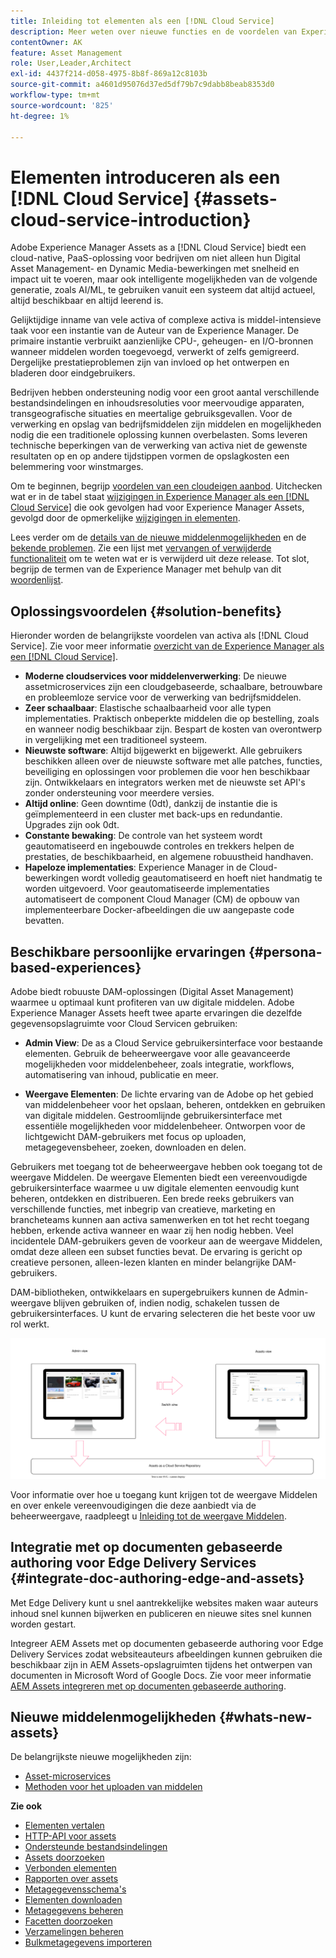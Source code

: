 ```yaml
---
title: Inleiding tot elementen als een [!DNL Cloud Service]
description: Meer weten over nieuwe functies en de voordelen van Experience Manager Assets als [!DNL Cloud Service]. Een geïntegreerde PaaS-oplossing voor bedrijven in de cloud.
contentOwner: AK
feature: Asset Management
role: User,Leader,Architect
exl-id: 4437f214-d058-4975-8b8f-869a12c8103b
source-git-commit: a4601d95076d37ed5df79b7c9dabb8beab8353d0
workflow-type: tm+mt
source-wordcount: '825'
ht-degree: 1%

---
```


# Elementen introduceren als een [!DNL Cloud Service] {#assets-cloud-service-introduction}

<!-- Need review information from gklebus -->

Adobe Experience Manager Assets as a [!DNL Cloud Service] biedt een cloud-native, PaaS-oplossing voor bedrijven om niet alleen hun Digital Asset Management- en Dynamic Media-bewerkingen met snelheid en impact uit te voeren, maar ook intelligente mogelijkheden van de volgende generatie, zoals AI/ML, te gebruiken vanuit een systeem dat altijd actueel, altijd beschikbaar en altijd leerend is.

Gelijktijdige inname van vele activa of complexe activa is middel-intensieve taak voor een instantie van de Auteur van de Experience Manager. De primaire instantie verbruikt aanzienlijke CPU-, geheugen- en I/O-bronnen wanneer middelen worden toegevoegd, verwerkt of zelfs gemigreerd. Dergelijke prestatieproblemen zijn van invloed op het ontwerpen en bladeren door eindgebruikers.

Bedrijven hebben ondersteuning nodig voor een groot aantal verschillende bestandsindelingen en inhoudsresoluties voor meervoudige apparaten, transgeografische situaties en meertalige gebruiksgevallen. Voor de verwerking en opslag van bedrijfsmiddelen zijn middelen en mogelijkheden nodig die een traditionele oplossing kunnen overbelasten. Soms leveren technische beperkingen van de verwerking van activa niet de gewenste resultaten op en op andere tijdstippen vormen de opslagkosten een belemmering voor winstmarges.

Om te beginnen, begrijp [voordelen van een cloudeigen aanbod](#solution-benefits). Uitchecken wat er in de tabel staat [wijzigingen in Experience Manager als een [!DNL Cloud Service]](/help/release-notes/aem-cloud-changes.md) die ook gevolgen had voor Experience Manager Assets, gevolgd door de opmerkelijke [wijzigingen in elementen](/help/assets/assets-cloud-changes.md).

Lees verder om de [details van de nieuwe middelenmogelijkheden](#whats-new-assets) en de [bekende problemen](/help/release-notes/maintenance/latest.md). Zie een lijst met [vervangen of verwijderde functionaliteit](/help/release-notes/deprecated-removed-features.md) om te weten wat er is verwijderd uit deze release. Tot slot, begrijp de termen van de Experience Manager met behulp van dit [woordenlijst](/help/overview/terminology.md).

## Oplossingsvoordelen {#solution-benefits}

Hieronder worden de belangrijkste voordelen van activa als [!DNL Cloud Service]. Zie voor meer informatie [overzicht van de Experience Manager als een [!DNL Cloud Service]](/help/overview/introduction.md).

* **Moderne cloudservices voor middelenverwerking**: De nieuwe assetmicroservices zijn een cloudgebaseerde, schaalbare, betrouwbare en probleemloze service voor de verwerking van bedrijfsmiddelen.
* **Zeer schaalbaar**: Elastische schaalbaarheid voor alle typen implementaties. Praktisch onbeperkte middelen die op bestelling, zoals en wanneer nodig beschikbaar zijn. Bespart de kosten van overontwerp in vergelijking met een traditioneel systeem.
* **Nieuwste software**: Altijd bijgewerkt en bijgewerkt. Alle gebruikers beschikken alleen over de nieuwste software met alle patches, functies, beveiliging en oplossingen voor problemen die voor hen beschikbaar zijn. Ontwikkelaars en integrators werken met de nieuwste set API&#39;s zonder ondersteuning voor meerdere versies.
* **Altijd online**: Geen downtime (0dt), dankzij de instantie die is geïmplementeerd in een cluster met back-ups en redundantie. Upgrades zijn ook 0dt.
* **Constante bewaking**: De controle van het systeem wordt geautomatiseerd en ingebouwde controles en trekkers helpen de prestaties, de beschikbaarheid, en algemene robuustheid handhaven.
* **Hapeloze implementaties**: Experience Manager in de Cloud-bewerkingen wordt volledig geautomatiseerd en hoeft niet handmatig te worden uitgevoerd. Voor geautomatiseerde implementaties automatiseert de component Cloud Manager (CM) de opbouw van implementeerbare Docker-afbeeldingen die uw aangepaste code bevatten.

## Beschikbare persoonlijke ervaringen {#persona-based-experiences}

Adobe biedt robuuste DAM-oplossingen (Digital Asset Management) waarmee u optimaal kunt profiteren van uw digitale middelen. Adobe Experience Manager Assets heeft twee aparte ervaringen die dezelfde gegevensopslagruimte voor Cloud Servicen gebruiken:

* **Admin View**: De as a Cloud Service gebruikersinterface voor bestaande elementen. Gebruik de beheerweergave voor alle geavanceerde mogelijkheden voor middelenbeheer, zoals integratie, workflows, automatisering van inhoud, publicatie en meer.

* **Weergave Elementen**: De lichte ervaring van de Adobe op het gebied van middelenbeheer voor het opslaan, beheren, ontdekken en gebruiken van digitale middelen. Gestroomlijnde gebruikersinterface met essentiële mogelijkheden voor middelenbeheer. Ontworpen voor de lichtgewicht DAM-gebruikers met focus op uploaden, metagegevensbeheer, zoeken, downloaden en delen.

Gebruikers met toegang tot de beheerweergave hebben ook toegang tot de weergave Middelen. De weergave Elementen biedt een vereenvoudigde gebruikersinterface waarmee u uw digitale elementen eenvoudig kunt beheren, ontdekken en distribueren. Een brede reeks gebruikers van verschillende functies, met inbegrip van creatieve, marketing en brancheteams kunnen aan activa samenwerken en tot het recht toegang hebben, erkende activa wanneer en waar zij hen nodig hebben. Veel incidentele DAM-gebruikers geven de voorkeur aan de weergave Middelen, omdat deze alleen een subset functies bevat. De ervaring is gericht op creatieve personen, alleen-lezen klanten en minder belangrijke DAM-gebruikers.

DAM-bibliotheken, ontwikkelaars en supergebruikers kunnen de Admin-weergave blijven gebruiken of, indien nodig, schakelen tussen de gebruikersinterfaces. U kunt de ervaring selecteren die het beste voor uw rol werkt.

![add-tags](assets/newui-overview.svg)

Voor informatie over hoe u toegang kunt krijgen tot de weergave Middelen en over enkele vereenvoudigingen die deze aanbiedt via de beheerweergave, raadpleegt u [Inleiding tot de weergave Middelen](/help/assets/assets-view-introduction.md).

## Integratie met op documenten gebaseerde authoring voor Edge Delivery Services {#integrate-doc-authoring-edge-and-assets}

Met Edge Delivery kunt u snel aantrekkelijke websites maken waar auteurs inhoud snel kunnen bijwerken en publiceren en nieuwe sites snel kunnen worden gestart.

Integreer AEM Assets met op documenten gebaseerde authoring voor Edge Delivery Services zodat websiteauteurs afbeeldingen kunnen gebruiken die beschikbaar zijn in AEM Assets-opslagruimten tijdens het ontwerpen van documenten in Microsoft Word of Google Docs. Zie voor meer informatie [AEM Assets integreren met op documenten gebaseerde authoring](/help/edge/using.md#integrate-assets-edge).

## Nieuwe middelenmogelijkheden {#whats-new-assets}

De belangrijkste nieuwe mogelijkheden zijn:

* [Asset-microservices](/help/assets/asset-microservices-overview.md)
* [Methoden voor het uploaden van middelen](/help/assets/add-assets.md)

**Zie ook**

* [Elementen vertalen](translate-assets.md)
* [HTTP-API voor assets](mac-api-assets.md)
* [Ondersteunde bestandsindelingen](file-format-support.md)
* [Assets doorzoeken](search-assets.md)
* [Verbonden elementen](use-assets-across-connected-assets-instances.md)
* [Rapporten over assets](asset-reports.md)
* [Metagegevensschema&#39;s](metadata-schemas.md)
* [Elementen downloaden](download-assets-from-aem.md)
* [Metagegevens beheren](manage-metadata.md)
* [Facetten doorzoeken](search-facets.md)
* [Verzamelingen beheren](manage-collections.md)
* [Bulkmetagegevens importeren](metadata-import-export.md)
